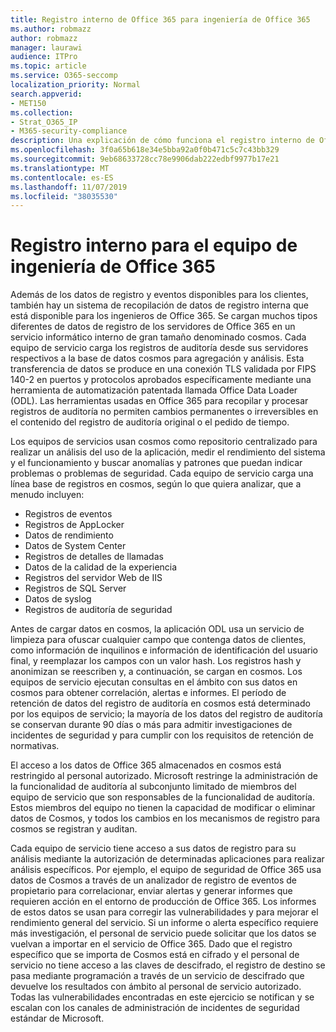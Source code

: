 ```yaml
---
title: Registro interno de Office 365 para ingeniería de Office 365
ms.author: robmazz
author: robmazz
manager: laurawi
audience: ITPro
ms.topic: article
ms.service: O365-seccomp
localization_priority: Normal
search.appverid:
- MET150
ms.collection:
- Strat_O365_IP
- M365-security-compliance
description: Una explicación de cómo funciona el registro interno de Office 365 Engineering Teams.
ms.openlocfilehash: 3f0a65b618e34e5bba92a0f0b471c5c7c43bb329
ms.sourcegitcommit: 9eb68633728cc78e9906dab222edbf9977b17e21
ms.translationtype: MT
ms.contentlocale: es-ES
ms.lasthandoff: 11/07/2019
ms.locfileid: "38035530"
---
```

# <a name="internal-logging-for-office-365-engineering"></a>Registro interno para el equipo de ingeniería de Office 365

Además de los datos de registro y eventos disponibles para los clientes, también hay un sistema de recopilación de datos de registro interna que está disponible para los ingenieros de Office 365. Se cargan muchos tipos diferentes de datos de registro de los servidores de Office 365 en un servicio informático interno de gran tamaño denominado cosmos. Cada equipo de servicio carga los registros de auditoría desde sus servidores respectivos a la base de datos cosmos para agregación y análisis. Esta transferencia de datos se produce en una conexión TLS validada por FIPS 140-2 en puertos y protocolos aprobados específicamente mediante una herramienta de automatización patentada llamada Office Data Loader (ODL). Las herramientas usadas en Office 365 para recopilar y procesar registros de auditoría no permiten cambios permanentes o irreversibles en el contenido del registro de auditoría original o el pedido de tiempo.

Los equipos de servicios usan cosmos como repositorio centralizado para realizar un análisis del uso de la aplicación, medir el rendimiento del sistema y el funcionamiento y buscar anomalías y patrones que puedan indicar problemas o problemas de seguridad. Cada equipo de servicio carga una línea base de registros en cosmos, según lo que quiera analizar, que a menudo incluyen:

- Registros de eventos
- Registros de AppLocker
- Datos de rendimiento
- Datos de System Center
- Registros de detalles de llamadas
- Datos de la calidad de la experiencia
- Registros del servidor Web de IIS
- Registros de SQL Server
- Datos de syslog
- Registros de auditoría de seguridad

Antes de cargar datos en cosmos, la aplicación ODL usa un servicio de limpieza para ofuscar cualquier campo que contenga datos de clientes, como información de inquilinos e información de identificación del usuario final, y reemplazar los campos con un valor hash. Los registros hash y anonimizan se reescriben y, a continuación, se cargan en cosmos. Los equipos de servicio ejecutan consultas en el ámbito con sus datos en cosmos para obtener correlación, alertas e informes. El período de retención de datos del registro de auditoría en cosmos está determinado por los equipos de servicio; la mayoría de los datos del registro de auditoría se conservan durante 90 días o más para admitir investigaciones de incidentes de seguridad y para cumplir con los requisitos de retención de normativas.

El acceso a los datos de Office 365 almacenados en cosmos está restringido al personal autorizado. Microsoft restringe la administración de la funcionalidad de auditoría al subconjunto limitado de miembros del equipo de servicio que son responsables de la funcionalidad de auditoría. Estos miembros del equipo no tienen la capacidad de modificar o eliminar datos de Cosmos, y todos los cambios en los mecanismos de registro para cosmos se registran y auditan.

Cada equipo de servicio tiene acceso a sus datos de registro para su análisis mediante la autorización de determinadas aplicaciones para realizar análisis específicos. Por ejemplo, el equipo de seguridad de Office 365 usa datos de Cosmos a través de un analizador de registro de eventos de propietario para correlacionar, enviar alertas y generar informes que requieren acción en el entorno de producción de Office 365. Los informes de estos datos se usan para corregir las vulnerabilidades y para mejorar el rendimiento general del servicio. Si un informe o alerta específico requiere más investigación, el personal de servicio puede solicitar que los datos se vuelvan a importar en el servicio de Office 365. Dado que el registro específico que se importa de Cosmos está en cifrado y el personal de servicio no tiene acceso a las claves de descifrado, el registro de destino se pasa mediante programación a través de un servicio de descifrado que devuelve los resultados con ámbito al personal de servicio autorizado. Todas las vulnerabilidades encontradas en este ejercicio se notifican y se escalan con los canales de administración de incidentes de seguridad estándar de Microsoft.
